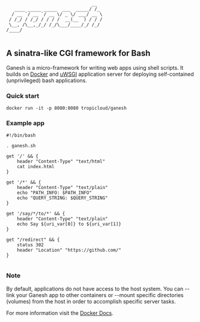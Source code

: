 
```
                                __  
   ____ _____ _____  ___  _____/ /_ 
  / __ `/ __ `/ __ \/ _ \/ ___/ __ \
 / /_/ / /_/ / / / /  __(__  ) / / /
 \__, /\__,_/_/ /_/\___/____/_/ /_/ 
/____/                              
                                  
```                                                  

## A sinatra-like CGI framework for Bash

Ganesh is a micro-framework for writing web apps using shell scripts. It builds on [Docker](https://www.docker.com/) and [uWSGI](https://github.com/unbit/uwsgi) application server for deploying self-contained (unprivileged) bash applications. 

### Quick start

```
docker run -it -p 8080:8080 tropicloud/ganesh
```


### Example app

```shell
#!/bin/bash

. ganesh.sh

get '/' && {
    header "Content-Type" "text/html"
	cat index.html
}

get '/*' && {
    header "Content-Type" "text/plain"
	echo "PATH_INFO: $PATH_INFO"
	echo "QUERY_STRING: $QUERY_STRING"
}

get '/say/*/to/*' && {
    header "Content-Type" "text/plain"
	echo Say ${uri_var[0]} to ${uri_var[1]}
}

get "/redirect" && {
 	status 302
    header "Location" "https://github.com/"
}
    
```

### Note

By default, applications do not have access to the host system. You can --link your Ganesh app to other containers or --mount specific directories (volumes) from the host in order to accomplish specific server tasks.

For more information visit the [Docker Docs](https://docs.docker.com/).

